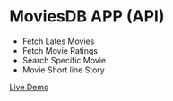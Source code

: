 # MoviesDB APP (API)

- Fetch Lates Movies
- Fetch Movie Ratings
- Search Specific Movie
- Movie Short line Story

<a href="https://balajiravi-projects.netlify.app/movies-app/index.html">Live Demo</a>
